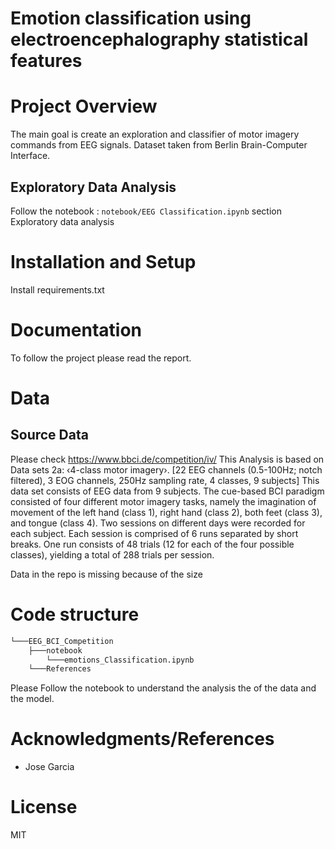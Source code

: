 # Emotion classification using electroencephalography statistical features

# Project Overview
The main goal is create an exploration and classifier of motor imagery commands from EEG signals. Dataset taken from Berlin Brain-Computer Interface.

## Exploratory Data Analysis
Follow the notebook : `notebook/EEG Classification.ipynb` section Exploratory data analysis
# Installation and Setup
Install requirements.txt 

# Documentation
To follow the project please read the report. 

# Data
## Source Data
Please check https://www.bbci.de/competition/iv/
This Analysis is based on Data sets 2a: ‹4-class motor imagery›.
[22 EEG channels (0.5-100Hz; notch filtered), 3 EOG channels, 250Hz sampling rate, 4 classes, 9 subjects]
This data set consists of EEG data from 9 subjects. The cue-based BCI paradigm consisted of four different motor imagery tasks, namely the imagination of movement of the left hand (class 1), right hand (class 2), both feet (class 3), and tongue (class 4).
Two sessions on different days were recorded for each subject. Each session is comprised of 6 runs separated by short breaks. One run consists of 48 trials (12 for each of the four possible classes), yielding a total of 288 trials per session.

Data in the repo is missing because of the size
# Code structure

```bash
└───EEG_BCI_Competition
    ├───notebook
        └───emotions_Classification.ipynb
    └───References
```
Please Follow the notebook to understand the analysis the of the data and the model.


# Acknowledgments/References
- Jose Garcia
# License
MIT
